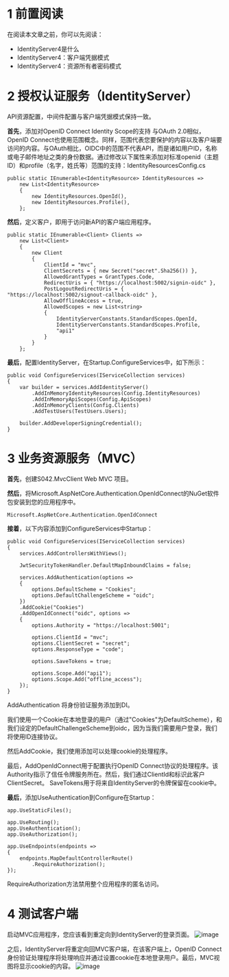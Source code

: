 # 1 前置阅读
在阅读本文章之前，你可以先阅读：
* IdentityServer4是什么
* IdentityServer4：客户端凭据模式
* IdentityServer4：资源所有者密码模式

# 2 授权认证服务（IdentityServer）
API资源配置，中间件配置与客户端凭据模式保持一致。

**首先**，添加对OpenID Connect Identity Scope的支持
与OAuth 2.0相似，OpenID Connect也使用范围概念。同样，范围代表您要保护的内容以及客户端要访问的内容。与OAuth相比，OIDC中的范围不代表API，而是诸如用户ID，名称或电子邮件地址之类的身份数据。通过修改以下属性来添加对标准openid（主题ID）和profile（名字，姓氏等）范围的支持：IdentityResourcesConfig.cs
```
public static IEnumerable<IdentityResource> IdentityResources =>
    new List<IdentityResource>
    {
        new IdentityResources.OpenId(),
        new IdentityResources.Profile(),
    };
```

**然后**，定义客户，即用于访问新API的客户端应用程序。
```
public static IEnumerable<Client> Clients =>
    new List<Client>
    {
        new Client
        {
            ClientId = "mvc",
            ClientSecrets = { new Secret("secret".Sha256()) },
            AllowedGrantTypes = GrantTypes.Code,
            RedirectUris = { "https://localhost:5002/signin-oidc" },
            PostLogoutRedirectUris = { "https://localhost:5002/signout-callback-oidc" },
            AllowOfflineAccess = true,
            AllowedScopes = new List<string>
            {
                IdentityServerConstants.StandardScopes.OpenId,
                IdentityServerConstants.StandardScopes.Profile,
                "api1"
            }
        }
    };
```

**最后**，配置IdentityServer，在Startup.ConfigureServices中，如下所示：
```
public void ConfigureServices(IServiceCollection services)
{
    var builder = services.AddIdentityServer()
        .AddInMemoryIdentityResources(Config.IdentityResources)
        .AddInMemoryApiScopes(Config.ApiScopes)
        .AddInMemoryClients(Config.Clients)
        .AddTestUsers(TestUsers.Users);

    builder.AddDeveloperSigningCredential();
}
```

# 3 业务资源服务（MVC）
**首先**，创建S042.MvcClient Web MVC 项目。

**然后**，将Microsoft.AspNetCore.Authentication.OpenIdConnect的NuGet软件包安装到您的应用程序中。
```
Microsoft.AspNetCore.Authentication.OpenIdConnect
```

**接着**，以下内容添加到ConfigureServices中Startup：
```
public void ConfigureServices(IServiceCollection services)
{
    services.AddControllersWithViews();

    JwtSecurityTokenHandler.DefaultMapInboundClaims = false;

    services.AddAuthentication(options =>
    {
        options.DefaultScheme = "Cookies";
        options.DefaultChallengeScheme = "oidc";
    })
    .AddCookie("Cookies")
    .AddOpenIdConnect("oidc", options =>
    {
        options.Authority = "https://localhost:5001";

        options.ClientId = "mvc";
        options.ClientSecret = "secret";
        options.ResponseType = "code";

        options.SaveTokens = true;

        options.Scope.Add("api1");
        options.Scope.Add("offline_access");
    });
}
```
AddAuthentication 将身份验证服务添加到DI。

我们使用一个Cookie在本地登录的用户（通过"Cookies"为DefaultScheme），和我们设定的DefaultChallengeScheme到oidc，因为当我们需要用户登录，我们将使用ID连接协议。

然后AddCookie，我们使用添加可以处理cookie的处理程序。

最后，AddOpenIdConnect用于配置执行OpenID Connect协议的处理程序。该Authority指示了信任令牌服务所在。然后，我们通过ClientId和标识此客户ClientSecret。 SaveTokens用于将来自IdentityServer的令牌保留在cookie中。

**最后**，添加UseAuthentication到Configure在Startup：
```
app.UseStaticFiles();

app.UseRouting();
app.UseAuthentication();
app.UseAuthorization();

app.UseEndpoints(endpoints =>
{
    endpoints.MapDefaultControllerRoute()
        .RequireAuthorization();
});
```
RequireAuthorization方法禁用整个应用程序的匿名访问。


# 4 测试客户端
启动MVC应用程序，您应该看到重定向到IdentityServer的登录页面。
![image](https://gitee.com/zcqiand/self-media/raw/master/assets/img/210322/20210324162141.png)

之后，IdentityServer将重定向回MVC客户端，在该客户端上，OpenID Connect身份验证处理程序将处理响应并通过设置cookie在本地登录用户。最后，MVC视图将显示cookie的内容。
![image](https://gitee.com/zcqiand/self-media/raw/master/assets/img/210322/20210324172451.png)